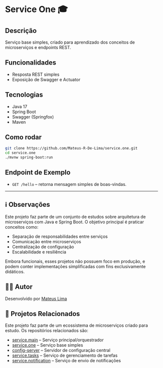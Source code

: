 # Service One 🎓

## Descrição
Serviço base simples, criado para aprendizado dos conceitos de microserviços e endpoints REST.

## Funcionalidades
- Resposta REST simples
- Exposição de Swagger e Actuator

## Tecnologias
- Java 17
- Spring Boot
- Swagger (Springfox)
- Maven

## Como rodar
```bash
git clone https://github.com/Mateus-R-De-Lima/service.one.git
cd service.one
./mvnw spring-boot:run
```

## Endpoint de Exemplo
- `GET /hello` – retorna mensagem simples de boas-vindas.

---

## ℹ️ Observações
Este projeto faz parte de um conjunto de estudos sobre arquitetura de microserviços com Java e Spring Boot. O objetivo principal é praticar conceitos como:
- Separação de responsabilidades entre serviços
- Comunicação entre microserviços
- Centralização de configuração
- Escalabilidade e resiliência

Embora funcionais, esses projetos não possuem foco em produção, e podem conter implementações simplificadas com fins exclusivamente didáticos.

## 👨‍💻 Autor
Desenvolvido por [Mateus Lima](https://github.com/Mateus-R-De-Lima)

## 🔗 Projetos Relacionados

Este projeto faz parte de um ecossistema de microserviços criado para estudo. Os repositórios relacionados são:

- [service.main](https://github.com/Mateus-R-De-Lima/service.main) – Serviço principal/orquestrador
- [service.one](https://github.com/Mateus-R-De-Lima/service.one) – Serviço base simples
- [config-server](https://github.com/Mateus-R-De-Lima/config-server) – Servidor de configuração central
- [service.tasks](https://github.com/Mateus-R-De-Lima/service.tasks) – Serviço de gerenciamento de tarefas
- [service.notification](https://github.com/Mateus-R-De-Lima/service.notification) – Serviço de envio de notificações
